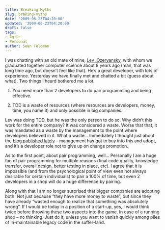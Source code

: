 ```yaml
---
title: Breaking Myths
slug: braking-myths
date: '2009-06-23T04:20:00'
updated: '2009-06-23T04:20:00'
draft: false
tags:
- Agile
- Personal
author: Sean Feldman
---
```



I was chatting with an old mate of mine, [Lev  Ozeryansky](http://www.linkedin.com/profile?goback=.con&viewProfile=&key=2712421&jsstate=), with whom we graduated together computer science about 8 years ago (man, that was long time ago, but doesn’t feel like that). He’s a great developer, with lots of experience. Yesterday we have finally met and chatted a bit (guess about what). Two things I heard bothered me a lot.

1. You need more than 2 developers to do pair programming and being effective.

2. TDD is a waste of resources (where resources are developers, money, time, you name it) and only possible in big companies.

Lev was doing TDD, but he was the only person to do so. Why didn’t this work for the entire company? It was considered a waste. Worse that that, it was mandated as a waste by the management to the point where developers believed in it. What a waste… Immediately I thought just about the [blog published lately](http://weblogs.asp.net/sfeldman/archive/2009/06/19/implementing-lean-software-development-the-book.aspx) – management has got to buy into this and adopt, and it’s a developer role not to give up on change promotion.

As to the first point, about pair programming, well… Personally I am a huge fan of pair programming for multiple reasons (final code quality, knowledge transfer, overall design, better testing in place, etc). I agree that it is impossible (and from the psychological point of view even not always desirable for certain individuals) to pair a 100% of time, but even 2 developers in a shop will do a huge difference by pairing.

Along with that I am no longer surprised that bigger companies are adopting both. Not just because “they have more money to waste”, but since they have already “wasted enough to realize that something was absolutely wrong”. If I would be today in a position of a start-up, yes, I would think twice before throwing these two aspects into the game. In case of a running shop – no thinking. Just do it, unless you want to vanish quickly among piles of in-maintainable legacy code in the suffer-land.



